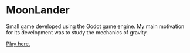 # MoonLander
 
Small game developed using the Godot game engine. My main motivation for its development was to study the mechanics of gravity.

[Play here.](https://carlosebmachado.github.io/MoonLander/)
